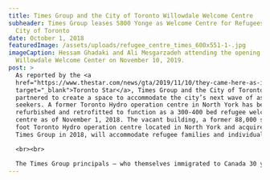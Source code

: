 ```yaml
---
title: Times Group and the City of Toronto Willowdale Welcome Centre
subheader: Times Group leases 5800 Yonge as Welcome Centre for Refugees in the
  City of Toronto
date: October 1, 2018
featuredImage: /assets/uploads/refugee_centre_times_600x551-1-.jpg
imageCaption: Hessam Ghadaki and Ali Mesgarzadeh attending the opening of the
  Willowdale Welcome Center on November 10, 2019.
post: >
  As reported by the <a
  href="https://www.thestar.com/news/gta/2019/11/10/they-came-here-as-immigrants-now-theyre-giving-back-by-leasing-a-huge-property-to-the-city-to-house-refugees.html"
  target="_blank">Toronto Star</a>, Times Group and the City of Toronto have
  partnered to create a space to accommodate the city’s next wave of asylum
  seekers. A former Toronto Hydro operation centre in North York has been
  refurbished and retrofitted to function as a 300-400 bed refugee welcome
  centre as of November 1, 2018. The vacant building, a former 88,000 square
  foot Toronto Hydro operation centre located in North York and acquired by
  Times Group in 2018, will accommodate refugee families and individuals. 

  <br><br>

  The Times Group principals – who themselves immigrated to Canada 30 years ago – partnered with the City of Toronto in order to support its efforts to properly accommodate the growing numbers of asylum seekers arriving in the greater Toronto area. “We are very excited to be working with the City to provide resettlement space for refugees who have come to Canada to rebuild their lives,” said Ali Mesgarzadeh, President of Life Construction Inc. “Given the urgent need for space our team was happy to help,” he added.
---
```

